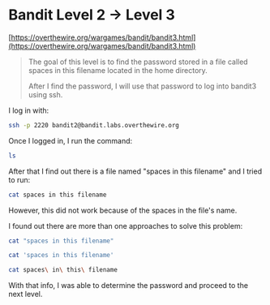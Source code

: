 # Bandit Level 2 -> Level 3

[https://overthewire.org/wargames/bandit/bandit3.html](https://overthewire.org/wargames/bandit/bandit3.html)

> The goal of this level is to find the password stored in a file called spaces in this filename located in the home directory.
>
> After I find the password, I will use that password to log into bandit3 using ssh.

I log in with:

```bash
ssh -p 2220 bandit2@bandit.labs.overthewire.org
```

Once I logged in, I run the command:

```bash
ls
```

After that I find out there is a file named "spaces in this filename" and I tried to run:

```bash
cat spaces in this filename
```

However, this did not work because of the spaces in the file's name.

I found out there are more than one approaches to solve this problem:

```bash
cat "spaces in this filename"
```

```bash
cat 'spaces in this filename'
```

```bash
cat spaces\ in\ this\ filename
```

With that info, I was able to determine the password and proceed to the next level.

